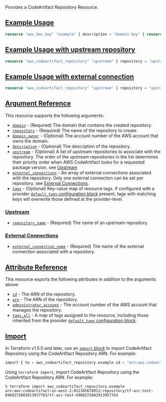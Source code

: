 Provides a CodeArtifact Repository Resource.

## [Example Usage](https://registry.terraform.io/providers/hashicorp/aws/latest/docs/resources/codeartifact_domain#example-usage)

```terraform
resource "aws_kms_key" "example" { description = "domain key" } resource "aws_codeartifact_domain" "example" { domain = "example" encryption_key = aws_kms_key.example.arn } resource "aws_codeartifact_repository" "test" { repository = "example" domain = aws_codeartifact_domain.example.domain }
```

## [Example Usage with upstream repository](https://registry.terraform.io/providers/hashicorp/aws/latest/docs/resources/codeartifact_domain#example-usage-with-upstream-repository)

```terraform
resource "aws_codeartifact_repository" "upstream" { repository = "upstream" domain = aws_codeartifact_domain.test.domain } resource "aws_codeartifact_repository" "test" { repository = "example" domain = aws_codeartifact_domain.example.domain upstream { repository_name = aws_codeartifact_repository.upstream.repository } }
```

## [Example Usage with external connection](https://registry.terraform.io/providers/hashicorp/aws/latest/docs/resources/codeartifact_domain#example-usage-with-external-connection)

```terraform
resource "aws_codeartifact_repository" "upstream" { repository = "upstream" domain = aws_codeartifact_domain.test.domain } resource "aws_codeartifact_repository" "test" { repository = "example" domain = aws_codeartifact_domain.example.domain external_connections { external_connection_name = "public:npmjs" } }
```

## [Argument Reference](https://registry.terraform.io/providers/hashicorp/aws/latest/docs/resources/codeartifact_domain#argument-reference)

This resource supports the following arguments:

-   [`domain`](https://registry.terraform.io/providers/hashicorp/aws/latest/docs/resources/codeartifact_domain#domain-4) - (Required) The domain that contains the created repository.
-   [`repository`](https://registry.terraform.io/providers/hashicorp/aws/latest/docs/resources/codeartifact_domain#repository-2) - (Required) The name of the repository to create.
-   [`domain_owner`](https://registry.terraform.io/providers/hashicorp/aws/latest/docs/resources/codeartifact_domain#domain_owner-3) - (Optional) The account number of the AWS account that owns the domain.
-   [`description`](https://registry.terraform.io/providers/hashicorp/aws/latest/docs/resources/codeartifact_domain#description-1) - (Optional) The description of the repository.
-   [`upstream`](https://registry.terraform.io/providers/hashicorp/aws/latest/docs/resources/codeartifact_domain#upstream-1) - (Optional) A list of upstream repositories to associate with the repository. The order of the upstream repositories in the list determines their priority order when AWS CodeArtifact looks for a requested package version. see [Upstream](https://registry.terraform.io/providers/hashicorp/aws/latest/docs/resources/codeartifact_domain#upstream)
-   [`external_connections`](https://registry.terraform.io/providers/hashicorp/aws/latest/docs/resources/codeartifact_domain#external_connections-1) - An array of external connections associated with the repository. Only one external connection can be set per repository. see [External Connections](https://registry.terraform.io/providers/hashicorp/aws/latest/docs/resources/codeartifact_domain#external-connections).
-   [`tags`](https://registry.terraform.io/providers/hashicorp/aws/latest/docs/resources/codeartifact_domain#tags-4) - (Optional) Key-value map of resource tags. If configured with a provider [`default_tags` configuration block](https://registry.terraform.io/providers/hashicorp/aws/latest/docs#default_tags-configuration-block) present, tags with matching keys will overwrite those defined at the provider-level.

### [Upstream](https://registry.terraform.io/providers/hashicorp/aws/latest/docs/resources/codeartifact_domain#upstream)

-   [`repository_name`](https://registry.terraform.io/providers/hashicorp/aws/latest/docs/resources/codeartifact_domain#repository_name-1) - (Required) The name of an upstream repository.

### [External Connections](https://registry.terraform.io/providers/hashicorp/aws/latest/docs/resources/codeartifact_domain#external-connections)

-   [`external_connection_name`](https://registry.terraform.io/providers/hashicorp/aws/latest/docs/resources/codeartifact_domain#external_connection_name-1) - (Required) The name of the external connection associated with a repository.

## [Attribute Reference](https://registry.terraform.io/providers/hashicorp/aws/latest/docs/resources/codeartifact_domain#attribute-reference)

This resource exports the following attributes in addition to the arguments above:

-   [`id`](https://registry.terraform.io/providers/hashicorp/aws/latest/docs/resources/codeartifact_domain#id-3) - The ARN of the repository.
-   [`arn`](https://registry.terraform.io/providers/hashicorp/aws/latest/docs/resources/codeartifact_domain#arn-2) - The ARN of the repository.
-   [`administrator_account`](https://registry.terraform.io/providers/hashicorp/aws/latest/docs/resources/codeartifact_domain#administrator_account-1) - The account number of the AWS account that manages the repository.
-   [`tags_all`](https://registry.terraform.io/providers/hashicorp/aws/latest/docs/resources/codeartifact_domain#tags_all-2) - A map of tags assigned to the resource, including those inherited from the provider [`default_tags` configuration block](https://registry.terraform.io/providers/hashicorp/aws/latest/docs#default_tags-configuration-block).

## [Import](https://registry.terraform.io/providers/hashicorp/aws/latest/docs/resources/codeartifact_domain#import)

In Terraform v1.5.0 and later, use an [`import` block](https://developer.hashicorp.com/terraform/language/import) to import CodeArtifact Repository using the CodeArtifact Repository ARN. For example:

```terraform
import { to = aws_codeartifact_repository.example id = "arn:aws:codeartifact:us-west-2:012345678912:repository/tf-acc-test-6968272603913957763/tf-acc-test-6968272603913957763" }
```

Using `terraform import`, import CodeArtifact Repository using the CodeArtifact Repository ARN. For example:

```console
% terraform import aws_codeartifact_repository.example arn:aws:codeartifact:us-west-2:012345678912:repository/tf-acc-test-6968272603913957763/tf-acc-test-6968272603913957763
```